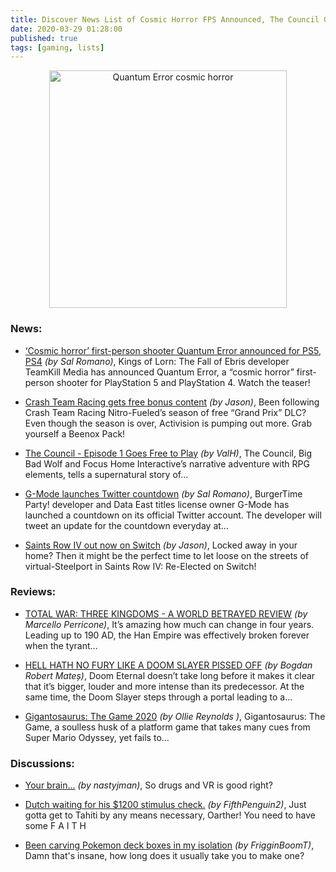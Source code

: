 ```yaml
---
title: Discover News List of Cosmic Horror FPS Announced, The Council Goes Free To Play And More!
date: 2020-03-29 01:28:00
published: true
tags: [gaming, lists]
---
```


<p align="center">
    <img src="https://www.gematsu.com/wp-content/uploads/2020/03/Quantum-Error_03-28-20-600x338.jpg" alt="Quantum Error cosmic horror" width="380" />
</p>

### News:
*   [‘Cosmic horror’ first-person shooter Quantum Error announced for PS5, PS4](https://www.gematsu.com/2020/03/cosmic-horror-first-person-shooter-quantum-error-announced-for-ps5-ps4) <i>(by Sal Romano)</i>, Kings of Lorn: The Fall of Ebris developer TeamKill Media has announced Quantum Error, a “cosmic horror” first-person shooter for PlayStation 5 and PlayStation 4. Watch the teaser!

*   [Crash Team Racing gets free bonus content](http://brutalgamer.com/2020/03/27/crash-team-racing-gets-free-bonus-content/?utm_source=rss&utm_medium=rss&utm_campaign=crash-team-racing-gets-free-bonus-content) <i>(by Jason)</i>, Been following Crash Team Racing Nitro-Fueled’s season of free “Grand Prix” DLC? Even though the season is over, Activision is pumping out more. Grab yourself a Beenox Pack!

*   [The Council - Episode 1 Goes Free to Play](http://www.gamebanshee.com/news/123571-the-council-episode-1-goes-free-to-play.html) <i>(by ValH)</i>,
The Council, Big Bad Wolf and Focus Home Interactive’s narrative adventure with RPG elements, tells a supernatural story of...

*   [G-Mode launches Twitter countdown](https://www.gematsu.com/2020/03/g-mode-launches-twitter-countdown) <i>(by Sal Romano)</i>, 
BurgerTime Party! developer and Data East titles license owner G-Mode has launched a countdown on its official Twitter account. The developer will tweet an update for the countdown everyday at...

*   [Saints Row IV out now on Switch](http://brutalgamer.com/2020/03/27/saints-row-iv-out-now-on-switch/?utm_source=rss&utm_medium=rss&utm_campaign=saints-row-iv-out-now-on-switch) <i>(by Jason)</i>, Locked away in your home? Then it might be the perfect time to let loose on the streets of virtual-Steelport in Saints Row IV: Re-Elected on Switch!

### Reviews:
*   [TOTAL WAR: THREE KINGDOMS - A WORLD BETRAYED REVIEW](https://www.gamewatcher.com/reviews/total-war-three-kingdoms-a-world-betrayed-review/13170) <i>(by Marcello Perricone)</i>, It’s amazing how much can change in four years. Leading up to 190 AD, the Han Empire was effectively broken forever when the tyrant...

*   [HELL HATH NO FURY LIKE A DOOM SLAYER PISSED OFF](https://www.gamewatcher.com/reviews/doom-eternal-review/13169) <i>(by Bogdan Robert Mateș)</i>, Doom Eternal doesn’t take long before it makes it clear that it’s bigger, louder and more intense than its predecessor. At the same time, the Doom Slayer steps through a portal leading to a...

*   [Gigantosaurus: The Game 2020](https://www.nintendolife.com/reviews/nintendo-switch/gigantosaurus_the_game) <i>(by Ollie Reynolds )</i>, 
Gigantosaurus: The Game, a soulless husk of a platform game that takes many cues from Super Mario Odyssey, yet fails to...

### Discussions:
*   [Your brain...](https://www.reddit.com/r/gaming/comments/fqljxs/your_brain/) <i>(by nastyjman)</i>, So drugs and VR is good right? 

*   [Dutch waiting for his $1200 stimulus check.](https://www.reddit.com/r/gaming/comments/fqkm0m/dutch_waiting_for_his_1200_stimulus_check/) <i>(by FifthPenguin2)</i>, Just gotta get to Tahiti by any means necessary, Oarther! You need to have some F A I T H

*   [Been carving Pokemon deck boxes in my isolation](https://www.reddit.com/r/gaming/comments/fqjqao/been_carving_pokemon_deck_boxes_in_my_isolation/) <i>(by FrigginBoomT)</i>, Damn that's insane, how long does it usually take you to make one?
